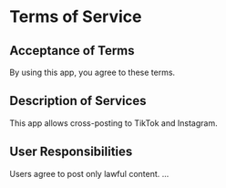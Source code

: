 # Terms of Service
## Acceptance of Terms
By using this app, you agree to these terms.
## Description of Services
This app allows cross-posting to TikTok and Instagram.
## User Responsibilities
Users agree to post only lawful content.
...